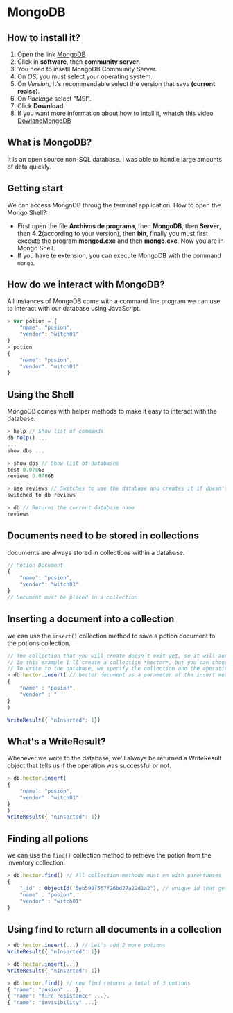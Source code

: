 # MongoDB
## How to install it?
1. Open the link [MongoDB](https://www.mongodb.com/es)
2. Click in **software**, then **community server**.
3. You need to insatll MongoDB Community Server.
4. On *OS*, you must select your operating system.
5. On *Version*, It's recommendable select the version that says **(current realse)**.
6. On *Package* select "MSI".
7. Click **Download**
8. If you want more information about how to intall it, whatch this video [DowlandMongoDB](https://www.youtube.com/watch?v=gkCnXcxHC4o)

## What is MongoDB?
It is an open source non-SQL database. I was able to handle large amounts of data quickly.

## Getting start
We can access MongoDB throug the terminal application.
How to open the Mongo Shell?:
* First open the file **Archivos de programa**, then **MongoDB**, then **Server**, then **4.2**(according to your version), then **bin**, 
finally you must first execute the program **mongod.exe** and then **mongo.exe**. Now you are in Mongo Shell.
* If you have te extension, you can execute MongoDB with the command `mongo`.

## How do we interact with MongoDB?
All instances of MongoDB come with a command line program we can use to interact with our database using JavaScript.
```javascript
> var potion = {
	"name": "posion",
	"vendor": "witch01"
}
> potion
{
	"name": "posion",
	"vendor": "witch01"
}
```

## Using the Shell 
MongoDB comes with helper methods to make it easy to interact with the database.
```javascript
> help // Show list of commands
db.help() ...
...
show dbs ...

> show dbs // Show list of databases
test 0.078GB
reviews 0.078GB

> use reviews // Switches to use the database and creates it if doesn't exist when we write to it
switched to db reviews

> db // Returns the current database name
reviews
```

## Documents need to be stored in collections
documents are always stored in collections within a database.
```javascript
// Potion Document
{
	"name": "posion",
	"vendor": "witch01"
}
// Document must be placed in a collection
```

## Inserting a document into a collection 
we can use the `insert()` collection method to save a potion document to the potions collection.
```javascript
// The collection that you will create doesn´t exit yet, so it will automatically be created
// In this example I'll create a collection *hector*, but you can choose another name.
// To write to the database, we specify the collection and the operation to perform
> db.hector.insert( // hector document as a parameter of the insert method
{
	"name" : "posion",
	"vendor" : "
}
)

WriteResult({ "nInserted": 1})
```

## What's a WriteResult?
Whenever we write to the database, we'll always be returned a WriteResult object that tells us if the operation was successful or not.

```javascript
> db.hector.insert(
{
	"name": "posion",
	"vendor": "witch01"
}
)
WriteResult({ "nInserted": 1})
```

## Finding all potions
we can use the `find()` collection method to retrieve the potion from the inventory collection.
```javascript
> db.hector.find() // All collection methods must en with parentheses
{
	"_id" : ObjectId("5eb590f567f26bd27a22d1a2"), // unique id that gets automatically generated
	"name" : "posion",
	"vendor" : "witch01"
}
```

## Using find to return all documents in a collection
```javascript
> db.hector.insert(...) // Let's add 2 more potions
WriteResult({ "nInserted": 1})

> db.hector.insert(...)
WriteResult({ "nInserted": 1})

> db.hector.find() // now find returns a total of 3 potions
{ "name": "posion" ...},
{ "name": "fire resistance" ...},
{ "name": "invisibility" ...}
```




















